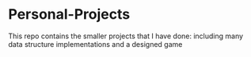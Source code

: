 # Personal-Projects
This repo contains the smaller projects that I have done: including many data structure implementations and a designed game
